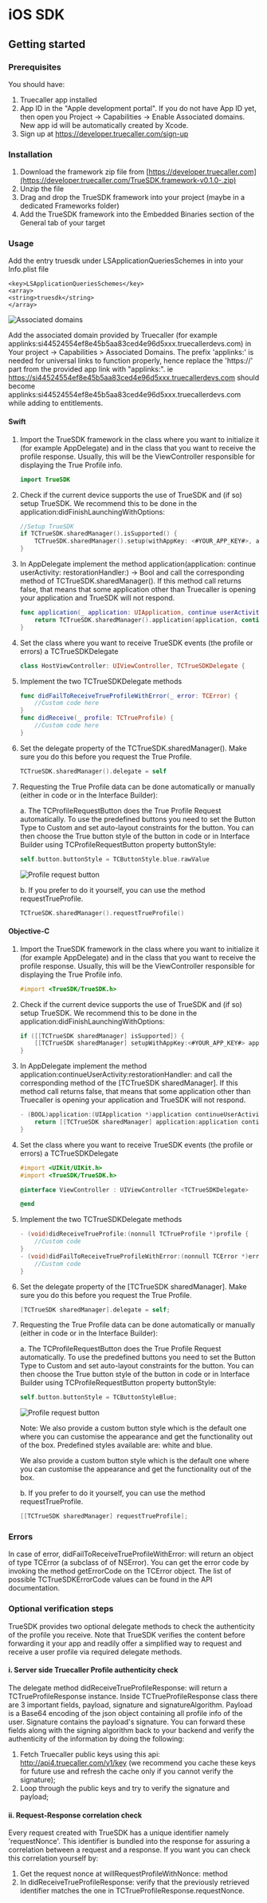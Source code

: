 # iOS SDK

## Getting started

### Prerequisites

You should have:

1. Truecaller app installed
2. App ID in the "Apple development portal". If you do not have App ID yet, then open you Project -> Capabilities -> Enable Associated domains. New app id will be automatically created by Xcode.
3. Sign up at https://developer.truecaller.com/sign-up

### Installation

1. Download the framework zip file from [https://developer.truecaller.com](https://developer.truecaller.com/TrueSDK.framework-v0.1.0-.zip)
2. Unzip the file
3. Drag and drop the TrueSDK framework into your project (maybe in a dedicated Frameworks folder)
4. Add the TrueSDK framework into the Embedded Binaries section of the General tab of your target

### Usage

Add the entry truesdk under LSApplicationQueriesSchemes in into your Info.plist file

```
<key>LSApplicationQueriesSchemes</key>
<array>
<string>truesdk</string>
</array>
```

![Associated domains](https://raw.githubusercontent.com/truecaller/ios-sdk/master/documentation/images/associated-domains.png)

Add the associated domain provided by Truecaller (for example applinks:si44524554ef8e45b5aa83ced4e96d5xxx.truecallerdevs.com) in Your project -> Capabilities > Associated Domains. The prefix 'applinks:' is needed for universal links to function properly, hence replace the 'https://' part from the provided app link with "applinks:". ie https://si44524554ef8e45b5aa83ced4e96d5xxx.truecallerdevs.com should become applinks:si44524554ef8e45b5aa83ced4e96d5xxx.truecallerdevs.com while adding to entitlements.

#### Swift

1. Import the TrueSDK framework in the class where you want to initialize it (for example AppDelegate) and in the class that you want to receive the profile response. Usually, this will be the ViewController responsible for displaying the True Profile info.

	```swift
	import TrueSDK
	```

2. Check if the current device supports the use of TrueSDK and (if so) setup TrueSDK. We recommend this to be done in the application:didFinishLaunchingWithOptions:

    ```swift
    //Setup TrueSDK
    if TCTrueSDK.sharedManager().isSupported() {
        TCTrueSDK.sharedManager().setup(withAppKey: <#YOUR_APP_KEY#>, appLink: <#YOUR_APP_LINK#>)
    }
    ```

3. In AppDelegate implement the method application(application: continue userActivity: restorationHandler:) -> Bool and call the corresponding method of TCTrueSDK.sharedManager(). If this method call returns false, that means that some application other than Truecaller is opening your application and TrueSDK will not respond.

    ```swift
    func application(_ application: UIApplication, continue userActivity: NSUserActivity, restorationHandler: @escaping ([Any]?) -> Swift.Void) -> Bool {
        return TCTrueSDK.sharedManager().application(application, continue: userActivity, restorationHandler: restorationHandler)
    }
    ```

4. Set the class where you want to receive TrueSDK events (the profile or errors) a TCTrueSDKDelegate

    ```swift
    class HostViewController: UIViewController, TCTrueSDKDelegate {
    ```

5. Implement the two TCTrueSDKDelegate methods

    ```swift
    func didFailToReceiveTrueProfileWithError(_ error: TCError) {
        //Custom code here
    }
    func didReceive(_ profile: TCTrueProfile) {
        //Custom code here
    }
    ```

6. Set the delegate property of the TCTrueSDK.sharedManager(). Make sure you do this before you request the True Profile.

    ```swift
    TCTrueSDK.sharedManager().delegate = self
    ```

7. Requesting the True Profile data can be done automatically or manually (either in code or in the Interface Builder):

     a. The TCProfileRequestButton does the True Profile Request automatically. To use the predefined buttons you need to set the Button Type to Custom and set auto-layout constraints for the button.
  You can then choose the True button style of the button in code or in Interface Builder using TCProfileRequestButton property buttonStyle:

    ```swift
    self.button.buttonStyle = TCButtonStyle.blue.rawValue
    ```

	![Profile request button](https://raw.githubusercontent.com/truecaller/ios-sdk/master/documentation/images/profile-request-button.png)

    b. If you prefer to do it yourself, you can use the method requestTrueProfile.

    ```swift
    TCTrueSDK.sharedManager().requestTrueProfile()
    ```

#### Objective-C

1. Import the TrueSDK framework in the class where you want to initialize it (for example AppDelegate) and in the class that you want to receive the profile response. Usually, this will be the ViewController responsible for displaying the True Profile info.

    ```objectivec
    #import <TrueSDK/TrueSDK.h>
    ```

2. Check if the current device supports the use of TrueSDK and (if so) setup TrueSDK. We recommend this to be done in the application:didFinishLaunchingWithOptions:

    ```objectivec
    if ([[TCTrueSDK sharedManager] isSupported]) {
        [[TCTrueSDK sharedManager] setupWithAppKey:<#YOUR_APP_KEY#> appLink:<#YOUR_APP_LINK#>];
    }
    ```

3. In AppDelegate implement the method application:continueUserActivity:restorationHandler: and call the corresponding method of the [TCTrueSDK sharedManager]. If this method call returns false, that means that some application other than Truecaller is opening your application and TrueSDK will not respond.

    ```objectivec
    - (BOOL)application:(UIApplication *)application continueUserActivity:(NSUserActivity *)userActivity restorationHandler:(void (^)(NSArray *restorableObjects))restorationHandler {
        return [[TCTrueSDK sharedManager] application:application continueUserActivity:userActivity restorationHandler:restorationHandler];
    }
    ```

4. Set the class where you want to receive TrueSDK events (the profile or errors) a TCTrueSDKDelegate

    ```objectivec
    #import <UIKit/UIKit.h>
    #import <TrueSDK/TrueSDK.h>

    @interface ViewController : UIViewController <TCTrueSDKDelegate>

    @end
    ```

5. Implement the two TCTrueSDKDelegate methods

    ```objectivec
    - (void)didReceiveTrueProfile:(nonnull TCTrueProfile *)profile {
        //Custom code
    }
    - (void)didFailToReceiveTrueProfileWithError:(nonnull TCError *)error {
        //Custom code
    }
    ```

6. Set the delegate property of the [TCTrueSDK sharedManager]. Make sure you do this before you request the True Profile.

    ```objectivec
    [TCTrueSDK sharedManager].delegate = self;
    ```

7. Requesting the True Profile data can be done automatically or manually (either in code or in the Interface Builder):

    a. The TCProfileRequestButton does the True Profile Request automatically. To use the predefined buttons you need to set the Button Type to Custom and set auto-layout constraints for the button.
    You can then choose the True button style of the button in code or in Interface Builder using TCProfileRequestButton property buttonStyle:

    ```objectivec
    self.button.buttonStyle = TCButtonStyleBlue;
    ```

	![Profile request button](https://raw.githubusercontent.com/truecaller/ios-sdk/master/documentation/images/profile-request-button.png)

    Note: We also provide a custom button style which is the default one where you can customise the appearance and get the functionality out of the box. Predefined styles available are: white and blue.

    We also provide a custom button style which is the default one where you can customise the appearance and get the functionality out of the box.

    b. If you prefer to do it yourself, you can use the method requestTrueProfile.

    ```objectivec
    [[TCTrueSDK sharedManager] requestTrueProfile];
    ```

### Errors

In case of error, didFailToReceiveTrueProfileWithError: will return an object of type TCError (a subclass of of NSError). You can get the error code by invoking the method getErrorCode on the TCError object. The list of possible TCTrueSDKErrorCode values can be found in the API documentation.

### Optional verification steps

TrueSDK provides two optional delegate methods to check the authenticity of the profile you receive. Note that TrueSDK verifies the content before forwarding it your app and readily offer a simplified way to request and receive a user profile via required delegate methods.

#### i. Server side Truecaller Profile authenticity check

The delegate method didReceiveTrueProfileResponse: will return a TCTrueProfileResponse instance. Inside TCTrueProfileResponse class there are 3 important fields, payload, signature and signatureAlgorithm. Payload is a Base64 encoding of the json object containing all profile info of the user. Signature contains the payload's signature. You can forward these fields along with the signing algorithm back to your backend and verify the authenticity of the information by doing the following:

1. Fetch Truecaller public keys using this api: http://api4.truecaller.com/v1/key (we recommend you cache these keys for future use and refresh the cache only if you cannot verify the signature);
2. Loop through the public keys and try to verify the signature and payload;

#### ii. Request-Response correlation check

Every request created with TrueSDK has a unique identifier namely 'requestNonce'. This identifier is bundled into the response for assuring a correlation between a request and a response. If you want you can check this correlation yourself by:

1. Get the request nonce at willRequestProfileWithNonce: method
2. In didReceiveTrueProfileResponse: verify that the previously retrieved identifier matches the one in TCTrueProfileResponse.requestNonce.